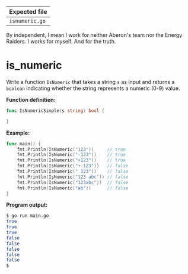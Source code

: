 | Expected file   |
| --------------- |
| `isnumeric.go`  |

<p data-story-username="di0n">By independent, I mean I work for neither Aberon's team nor the Energy Raiders. I works for myself. And for the truth.</p>

# is_numeric


Write a function `IsNumeric` that takes a string `s` as input and returns a `boolean` indicating whether the string represents a numeric (0-9) value.

**Function definition:**

```go
func IsNumericSimple(s string) bool {

}
```

**Example:**

```go
func main() {
    fmt.Println(IsNumeric("123"))     // true
    fmt.Println(IsNumeric("-123"))    // true
    fmt.Println(IsNumeric("+123"))    // true
    fmt.Println(IsNumeric("+-123"))   // false
    fmt.Println(IsNumeric(" 123"))    // false
    fmt.Println(IsNumeric("123 abc")) // false
    fmt.Println(IsNumeric("123abc"))  // false
    fmt.Println(IsNumeric("ab"))      // false
}
```

**Program output:**

```sh
$ go run main.go
true
true
true
false
false
false
false
false
$
```
